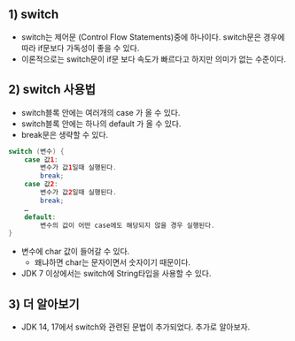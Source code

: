 ## 1) switch
- switch는 제어문 (Control Flow Statements)중에 하나이다. switch문은 경우에 따라 if문보다 가독성이 좋을 수 있다.
- 이론적으로는 switch문이 if문 보다 속도가 빠르다고 하지만 의미가 없는 수준이다.

## 2) switch 사용법
- switch블록 안에는 여러개의 case 가 올 수 있다.
- switch블록 안에는 하나의 default 가 올 수 있다.
- break문은 생략할 수 있다.
```Java
switch (변수) {
	case 값1:
		변수가 값1일때 실행된다.
		break;
	case 값2:
		변수가 값2일때 실행된다.
		break;
	…
	default:
		변수의 값이 어떤 case에도 해당되지 않을 경우 실행된다.
}
```

- 변수에 char 값이 들어갈 수 있다.
	- 왜냐하면 char는 문자이면서 숫자이기 때문이다.
- JDK 7 이상에서는 switch에 String타입을 사용할 수 있다.

## 3) 더 알아보기
- JDK 14, 17에서 switch와 관련된 문법이 추가되었다. 추가로 알아보자.